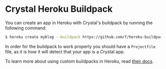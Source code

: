 # Crystal Heroku Buildpack

You can create an app in Heroku with Crystal's buildpack by running the
following command:

```bash
$ heroku create myblog --buildpack https://github.com/f/heroku-buildpack-kamber.git
```

In order for the buildpack to work properly you should have a `Projectfile`
file, as it is how it will detect that your app is a Crystal app.

To learn more about using custom buildpacks in Heroku, read [their docs](https://devcenter.heroku.com/articles/third-party-buildpacks#using-a-custom-buildpack).

